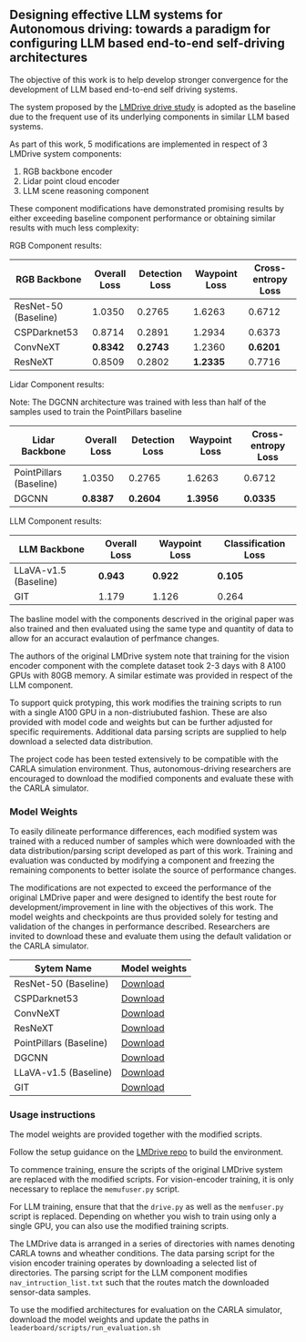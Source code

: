 ## Designing effective LLM systems for Autonomous driving: towards a paradigm for configuring LLM based end-to-end self-driving architectures

The objective of this work is to help develop stronger convergence for the development of LLM based end-to-end self driving systems.

The system proposed by the [LMDrive drive study](https://github.com/opendilab/LMDrive/tree/main) is adopted as the baseline due to the frequent use of its underlying components in similar LLM based systems.

As part of this work, 5 modifications are implemented in respect of 3 LMDrive system components: 
  1. RGB backbone encoder
  2. Lidar point cloud encoder
  3. LLM scene reasoning component

These component modifications have demonstrated promising results by either exceeding baseline component performance or obtaining similar results with much less complexity: 

RGB Component results:

| RGB Backbone        | Overall Loss | Detection Loss | Waypoint Loss | Cross-entropy Loss |
|---------------------|--------------|----------------|---------------|--------------------|
| ResNet-50 (Baseline) | 1.0350      | 0.2765         | 1.6263        | 0.6712             |
| CSPDarknet53        | 0.8714       | 0.2891         | 1.2934        | 0.6373             |
| ConvNeXT            | **0.8342**       | **0.2743**         | 1.2360        | **0.6201**             |
| ResNeXT             | 0.8509       | 0.2802         | **1.2335**        | 0.7716             |


Lidar Component results: 

Note: The DGCNN architecture was trained with less than half of the samples used to train the PointPillars baseline

| Lidar Backbone           | Overall Loss | Detection Loss | Waypoint Loss | Cross-entropy Loss |
|--------------------------|--------------|----------------|---------------|--------------------|
| PointPillars (Baseline)   | 1.0350       | 0.2765     | 1.6263        | 0.6712         |
| DGCNN                    | **0.8387**   | **0.2604**     | **1.3956**        | **0.0335**         |

LLM Component results:

| LLM Backbone            | Overall Loss | Waypoint Loss | Classification Loss |
|-------------------------|--------------|---------------|---------------------|
| LLaVA-v1.5 (Baseline)    | **0.943**        | **0.922**         | **0.105**               |
| GIT                     | 1.179        | 1.126         | 0.264               |

The basline model with the components descrived in the original paper was also trained and then evaluated using the same type and quantity of data to allow for an accuract evalaution of perfmance changes.

The authors of the original LMDrive system note that training for the vision encoder component with the complete dataset took 2-3 days with 8 A100 GPUs with 80GB memory. A similar estimate was provided in respect of the LLM component.

To support quick protyping, this work modifies the training scripts to run with a single A100 GPU in a non-distriubuted fashion. These are also provided with model code and weights but can be further adjusted for specific requirements. Additional data parsing scripts are supplied to help download a selected data distribution.

The project code has been tested extensively to be compatible with the CARLA simulation environment. Thus, autonomous-driving researchers are encouraged to download the modified components and evaluate these with the CARLA simulator.

### Model Weights
To easily dilineate performance differences, each modified system was trained with a reduced number of samples which were downloaded with the data distribution/parsing script developed as part of this work. Training and evaluation was conducted by modifying a component and freezing the remaining components to better isolate the source of  performance changes.

The modifications are not expected to exceed the performance of the original LMDrive paper and were designed to identify the best route for development/improvement in line with the objectives of this work. The model weights and checkpoints are thus provided solely for testing and validation of the changes in performance described. Researchers are invited to download these and evaluate them using the default validation or the CARLA simulator. 


| Sytem Name        | Model weights                                                                                    | 
|-------------------|--------------------------------------------------------------------------------------------------|
| ResNet-50 (Baseline)  | [Download](https://mega.nz/file/rEBVyB6Y#dgXbqFi_NPobGUPxGY1horhESU_Cg8P2gpa8Nyp95JY)        | 
| CSPDarknet53   | [Download](https://mega.nz/file/7JRziIZL#zEBlD2LvLHps0eUm4EgfJqBXaaIo8AoN57FmF6-V5ek)               |
| ConvNeXT    | [Download](https://mega.nz/file/2NJXDaaT#Q8-QhrYUvy1Jy340Rga4VPQrE5K5yMtyhninw-vHerM)                  |
| ResNeXT   | [Download](https://mega.nz/file/WAxxVAbS#5LHNshQCXPrWApCKOlXo5yhjBeljGmqtPHrhJUGy6_E)                    | 
| PointPillars (Baseline)    | [Download](https://mega.nz/file/GVwwCLJC#RmWCj9NI3ETSE955qBwDx-yp-yyWwuDki3_QL-7nM8M)   | 
| DGCNN   | [Download](https://mega.nz/file/aIQgRQgJ#GzoA_rTRjOeGkN1Ol4G9yN0UkUnB6PmwQy1jJ0smjX8)                      |
| LLaVA-v1.5 (Baseline)     | [Download](https://mega.nz/file/rUJgDbTZ#N2aDzK33b_fvuxPq5y4SWIjQzml4hkQduoOY06nHLys)    |
| GIT   | [Download](https://mega.nz/file/KNQGQThS#5GF8ht8OUYWPJl0S1ockgQuJV99X45jN6uJ-5yxh0-I)                        | 

### Usage instructions

The model weights are provided together with the modified scripts.

Follow the setup guidance on the [LMDrive repo](https://github.com/opendilab/LMDrive?tab=readme-ov-file#setup) to build the environment.

To commence training, ensure the scripts of the original LMDrive system are replaced with the modified scripts. For vision-encoder training, it is only necessary to replace the `memufuser.py` script. 

For LLM training, ensure that that the `drive.py` as well as the `memfuser.py` script is replaced. Depending on whether you wish to train using only a single GPU, you can also use the modified training scripts. 

The LMDrive data is arranged in a series of directories with names denoting CARLA towns and wheather conditions. The data parsing script for the vision encoder training operates by downloading a selected list of directories. The parsing script for the LLM component modifies `nav_intruction_list.txt` such that the routes match the downloaded sensor-data samples.

To use the modified architectures for evaluation on the CARLA simulator, download the model weights and update the paths in `leaderboard/scripts/run_evaluation.sh`




